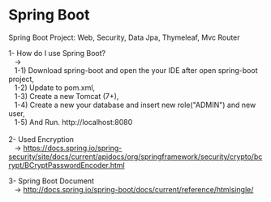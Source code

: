 # Spring Boot
Spring Boot Project: Web, Security, Data Jpa, Thymeleaf, Mvc Router

1- How do I use Spring Boot?<br/>
&nbsp;&nbsp;&nbsp;-><br/>
&nbsp;&nbsp;&nbsp;1-1) Download spring-boot and open the your IDE after open spring-boot project,<br/>
&nbsp;&nbsp;&nbsp;1-2) Update to pom.xml,<br/>
&nbsp;&nbsp;&nbsp;1-3) Create a new Tomcat (7+),<br/>
&nbsp;&nbsp;&nbsp;1-4) Create a new your database and insert new role("ADMIN") and new user,<br/>
&nbsp;&nbsp;&nbsp;1-5) And Run. http://localhost:8080<br/>
  <br/>
2- Used Encryption<br/>
&nbsp;&nbsp;&nbsp;-> https://docs.spring.io/spring-security/site/docs/current/apidocs/org/springframework/security/crypto/bcrypt/BCryptPasswordEncoder.html

3- Spring Boot Document<br/>
&nbsp;&nbsp;&nbsp;-> http://docs.spring.io/spring-boot/docs/current/reference/htmlsingle/
